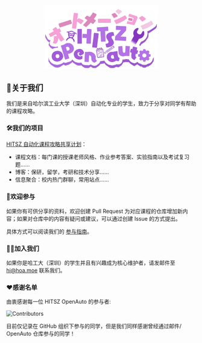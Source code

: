 <h3 align="center">
	<img src="../images/HITSZOpenAutoShadow.png" width="300" alt="Logo"/><br/>
</h3>

## 👋关于我们

我们是来自哈尔滨工业大学（深圳）自动化专业的学生，致力于分享对同学有帮助的课程攻略。

### 🛠️我们的项目

[HITSZ 自动化课程攻略共享计划](https://hoa.moe)：

- 课程文档：每门课的授课老师风格、作业参考答案、实验指南以及考试复习题……
- 博客：保研，留学，考研和技术分享……
- 信息聚合：校内热门群聊，常用站点……

### 📖欢迎参与

如果你有可供分享的资料，欢迎创建 Pull Request 为对应课程的仓库增加新内容；如果对仓库中的内容有疑问或建议，可以通过创建 Issue 的方式提出。

具体方式可以阅读我们的 [参与指南](https://hoa.moe/blog/writing-rules/)。

### 🙋‍♀️加入我们

如果你是哈工大（深圳）的学生并且有兴趣成为核心维护者，请发邮件至 [hi@hoa.moe](mailto:hi@hoa.moe) 联系我们。

### ❤️感谢名单

由衷感谢每一位 HITSZ OpenAuto 的参与者:

![Contributors](https://contrib.nn.ci/api?repo=HITSZ-OpenAuto/HITSZ-OpenAuto&repo=HITSZ-OpenAuto/PHYS1002&repo=HITSZ-OpenAuto/AUTO3002A&repo=HITSZ-OpenAuto/CHEM1012&repo=HITSZ-OpenAuto/AUTO2005&repo=HITSZ-OpenAuto/AUTO3003&repo=HITSZ-OpenAuto/AUTO3004&repo=HITSZ-OpenAuto/MATH1005&repo=HITSZ-OpenAuto/MATH1004&repo=HITSZ-OpenAuto/EE1011B&repo=HITSZ-OpenAuto/AUTO3007&repo=HITSZ-OpenAuto/COMP2050&repo=HITSZ-OpenAuto/MATH3010&repo=HITSZ-OpenAuto/COMP2021&repo=HITSZ-OpenAuto/COMP2014&repo=HITSZ-OpenAuto/AUTO3005&repo=HITSZ-OpenAuto/AUTO3016&repo=HITSZ-OpenAuto/MATH1002&repo=HITSZ-OpenAuto/EE3005&repo=HITSZ-OpenAuto/AUTO2006&repo=HITSZ-OpenAuto/EE1007&repo=HITSZ-OpenAuto/EE1009&repo=HITSZ-OpenAuto/EE1010&repo=HITSZ-OpenAuto/EE1008&repo=HITSZ-OpenAuto/GEIP1018&repo=HITSZ-OpenAuto/EMEC1002&repo=HITSZ-OpenAuto/ECON2005F&repo=HITSZ-OpenAuto/AUTO1001&repo=HITSZ-OpenAuto/EE1012B&repo=HITSZ-OpenAuto/GEIP1011&repo=HITSZ-OpenAuto/GEIP1016&repo=HITSZ-OpenAuto/AUTO2003B&repo=HITSZ-OpenAuto/PHYS1001A&repo=HITSZ-OpenAuto/LANG1006&repo=HITSZ-OpenAuto/EE1012A&repo=HITSZ-OpenAuto/MATH1015B&repo=HITSZ-OpenAuto/MECH2010&repo=HITSZ-OpenAuto/MOOC&repo=HITSZ-OpenAuto/AUTO3014&repo=HITSZ-OpenAuto/AUTO5003&repo=HITSZ-OpenAuto/AUTO3001A&repo=HITSZ-OpenAuto/EE1011A&repo=HITSZ-OpenAuto/MATH1015A&repo=HITSZ-OpenAuto/EE1013&repo=HITSZ-OpenAuto/PE100X&repo=HITSZ-OpenAuto/EE1014&repo=HITSZ-OpenAuto/AUTO2003A&repo=HITSZ-OpenAuto/AUTO5023&repo=HITSZ-OpenAuto/AUTO3001B&repo=HITSZ-OpenAuto/AUTO3002B&repo=HITSZ-OpenAuto/AUTO3006&repo=HITSZ-OpenAuto/AUTO3099&repo=HITSZ-OpenAuto/AUTO5001&repo=HITSZ-OpenAuto/AUTO5002&repo=HITSZ-OpenAuto/AUTO5005&repo=noname7321/HITSZ-OpenAuto)

目前仅记录在 GitHub 组织下参与的同学，但是我们同样感谢曾经通过邮件/ OpenAuto 仓库参与的同学！
